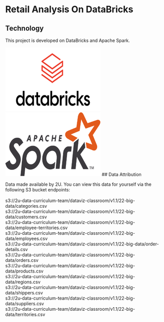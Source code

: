 # Retail Analysis On DataBricks

## Technology 

This project is developed on DataBricks and Apache Spark.<br>

<img class="image-align-left" src="https://github.com/scaldwell545/retail_analysis_on_databricks/blob/main/Resources/og-databricks.png" data-canonical-src="https://github.com/scaldwell545/retail_analysis_on_databricks/blob/main/Resources/og-databricks.png" width="300" height="200" />
<img class="image-align-left" src="https://github.com/scaldwell545/retail_analysis_on_databricks/blob/main/Resources/Apache_Spark_logo.png" data-canonical-src="https://github.com/scaldwell545/retail_analysis_on_databricks/blob/main/Resources/Apache_Spark_logo.png" width="300" height="200" />
## Data Attribution

Data made available by 2U. You can view this data for yourself via the following S3 bucket endpoints:
 <br> <br>
s3://2u-data-curriculum-team/dataviz-classroom/v1.1/22-big-data/categories.csv <br>
s3://2u-data-curriculum-team/dataviz-classroom/v1.1/22-big-data/customers.csv <br>
s3://2u-data-curriculum-team/dataviz-classroom/v1.1/22-big-data/employee-territories.csv <br>
s3://2u-data-curriculum-team/dataviz-classroom/v1.1/22-big-data/employees.csv <br>
s3://2u-data-curriculum-team/dataviz-classroom/v1.1/22-big-data/order-details.csv <br>
s3://2u-data-curriculum-team/dataviz-classroom/v1.1/22-big-data/orders.csv <br>
s3://2u-data-curriculum-team/dataviz-classroom/v1.1/22-big-data/products.csv <br>
s3://2u-data-curriculum-team/dataviz-classroom/v1.1/22-big-data/regions.csv <br>
s3://2u-data-curriculum-team/dataviz-classroom/v1.1/22-big-data/shippers.csv <br>
s3://2u-data-curriculum-team/dataviz-classroom/v1.1/22-big-data/suppliers.csv <br>
s3://2u-data-curriculum-team/dataviz-classroom/v1.1/22-big-data/territories.csv <br>
